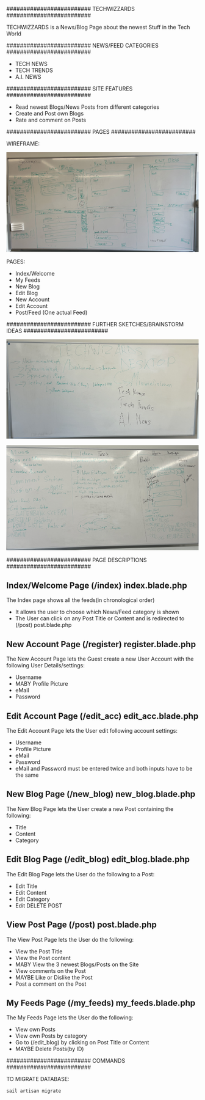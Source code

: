 #########################
TECHWIZZARDS
#########################

TECHWIZZARDS is a News/Blog Page about the newest Stuff in the Tech World


#########################
NEWS/FEED CATEGORIES
#########################

-	TECH NEWS
-	TECH TRENDS
-	A.I. NEWS


#########################
SITE FEATURES
#########################

-	Read newest Blogs/News Posts from different categories
-	Create and Post own Blogs
-	Rate and comment on Posts


#########################
PAGES
#########################

WIREFRAME:


![Wireframe Screenshot](./workspace_pictures/IMG_0412.jpg)


PAGES:

-	Index/Welcome
-	My Feeds
-	New Blog
-	Edit Blog
-	New Account
-	Edit Account
-	Post/Feed (One actual Feed)



#########################
FURTHER SKETCHES/BRAINSTORM IDEAS
#########################

![Brainstorm 1](./workspace_pictures/IMG_0411.jpg)


![Brainstorm 2](./workspace_pictures/IMG_0414.jpg)


#########################
PAGE DESCRIPTIONS
#########################


##   Index/Welcome Page (/index) index.blade.php

The Index page shows all the feeds(in chronological order)

-   It allows the user to choose which News/Feed category is shown
-   The User can click on any Post Title or Content and is redirected to (/post) post.blade.php


##   New Account Page (/register) register.blade.php

The New Account Page lets the Guest create a new User Account with the following User Details/settings:

-   Username
-   MABY Profile Picture
-   eMail
-   Password


##   Edit Account Page (/edit_acc) edit_acc.blade.php

The Edit Account Page lets the User edit following account settings:

-   Username
-   Profile Picture
-   eMail
-   Password
-   eMail and Password must be entered twice and both inputs have to be the same


##   New Blog Page (/new_blog) new_blog.blade.php

The New Blog Page lets the User create a new Post containing the following:

-   Title
-   Content
-   Category


##   Edit Blog Page (/edit_blog) edit_blog.blade.php

The Edit Blog Page lets the User do the following to a Post:

-   Edit Title
-   Edit Content
-   Edit Category
-   Edit DELETE POST


##   View Post Page (/post) post.blade.php

The View Post Page lets the User do the following:

-   View the Post Title
-   View the Post content
-   MABY View the 3 newest Blogs/Posts on the Site
-   View comments on the Post
-   MAYBE Like or Dislike the Post
-   Post a comment on the Post


## My Feeds Page (/my_feeds) my_feeds.blade.php

The My Feeds Page lets the User do the following:

-   View own Posts
-   View own Posts by category
-   Go to (/edit_blog) by clicking on Post Title or Content
-   MAYBE Delete Posts(by ID)



#########################
COMMANDS
#########################

TO MIGRATE DATABASE:

    sail artisan migrate

